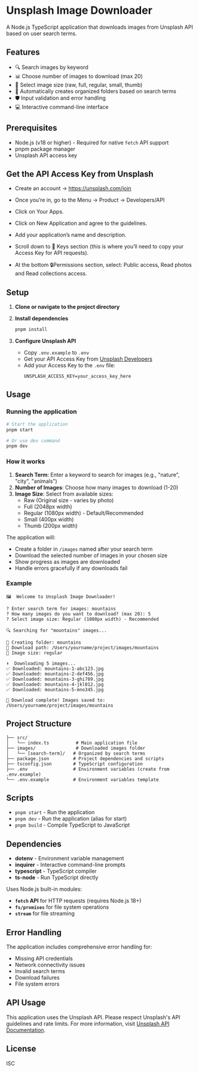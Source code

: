 # Unsplash Image Downloader

A Node.js TypeScript application that downloads images from Unsplash API based on user search terms.

## Features

- 🔍 Search images by keyword
- 📊 Choose number of images to download (max 20)
- 📏 Select image size (raw, full, regular, small, thumb)
- 📁 Automatically creates organized folders based on search terms
- 🛡️ Input validation and error handling
- 💻 Interactive command-line interface

## Prerequisites

- Node.js (v18 or higher) - Required for native `fetch` API support
- pnpm package manager
- Unsplash API access key

## Get the API Access Key from Unsplash

- Create an account -> https://unsplash.com/join

- Once you’re in, go to the Menu -> Product -> Developers/API

- Click on Your Apps.

- Click on New Application and agree to the guidelines.

- Add your application’s name and description.

- Scroll down to 🔑 Keys section (this is where you’ll need to copy your Access Key for API requests).

- At the bottom 🔒Permissions section, select: Public access, Read photos and Read collections access.

## Setup

1. **Clone or navigate to the project directory**

2. **Install dependencies**
   ```bash
   pnpm install
   ```

3. **Configure Unsplash API**
   - Copy `.env.example` to `.env`
   - Get your API Access Key from [Unsplash Developers](https://unsplash.com/developers)
   - Add your Access Key to the `.env` file:
     ```
     UNSPLASH_ACCESS_KEY=your_access_key_here
     ```

## Usage

### Running the application

```bash
# Start the application
pnpm start

# Or use dev command
pnpm dev
```

### How it works

1. **Search Term**: Enter a keyword to search for images (e.g., "nature", "city", "animals")
2. **Number of Images**: Choose how many images to download (1-20)
3. **Image Size**: Select from available sizes:
   - Raw (Original size - varies by photo)
   - Full (2048px width)
   - Regular (1080px width) - Default/Recommended
   - Small (400px width)
   - Thumb (200px width)

The application will:
- Create a folder in `/images` named after your search term
- Download the selected number of images in your chosen size
- Show progress as images are downloaded
- Handle errors gracefully if any downloads fail

### Example

```
🖼️  Welcome to Unsplash Image Downloader!

? Enter search term for images: mountains
? How many images do you want to download? (max 20): 5
? Select image size: Regular (1080px width) - Recommended

🔍 Searching for "mountains" images...

📁 Creating folder: mountains
📂 Download path: /Users/yourname/project/images/mountains
📏 Image size: regular

⬇️  Downloading 5 images...
✅ Downloaded: mountains-1-abc123.jpg
✅ Downloaded: mountains-2-def456.jpg
✅ Downloaded: mountains-3-ghi789.jpg
✅ Downloaded: mountains-4-jkl012.jpg
✅ Downloaded: mountains-5-mno345.jpg

🎉 Download complete! Images saved to: /Users/yourname/project/images/mountains
```

## Project Structure

```
├── src/
│   └── index.ts          # Main application file
├── images/               # Downloaded images folder
│   └── [search-term]/   # Organized by search terms
├── package.json         # Project dependencies and scripts
├── tsconfig.json        # TypeScript configuration
├── .env                 # Environment variables (create from .env.example)
└── .env.example         # Environment variables template
```

## Scripts

- `pnpm start` - Run the application
- `pnpm dev` - Run the application (alias for start)
- `pnpm build` - Compile TypeScript to JavaScript

## Dependencies

- **dotenv** - Environment variable management
- **inquirer** - Interactive command-line prompts
- **typescript** - TypeScript compiler
- **ts-node** - Run TypeScript directly

Uses Node.js built-in modules:
- **`fetch` API** for HTTP requests (requires Node.js 18+)
- **`fs/promises`** for file system operations
- **`stream`** for file streaming

## Error Handling

The application includes comprehensive error handling for:
- Missing API credentials
- Network connectivity issues
- Invalid search terms
- Download failures
- File system errors

## API Usage

This application uses the Unsplash API. Please respect Unsplash's API guidelines and rate limits. For more information, visit [Unsplash API Documentation](https://unsplash.com/documentation).

## License

ISC
